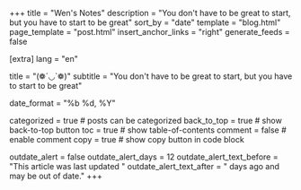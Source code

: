 +++
title = "Wen's Notes"
description = "You don't have to be great to start, but you have to start to be great"
sort_by = "date"
template = "blog.html"
page_template = "post.html"
insert_anchor_links = "right"
generate_feeds = false

[extra]
lang = "en"

title = "(❁´◡`❁)"
subtitle = "You don't have to be great to start, but you have to start to be great"

date_format = "%b %d, %Y"

categorized = true # posts can be categorized
back_to_top = true # show back-to-top button
toc = true # show table-of-contents
comment = false # enable comment
copy = true # show copy button in code block

outdate_alert = false
outdate_alert_days = 12
outdate_alert_text_before = "This article was last updated "
outdate_alert_text_after = " days ago and may be out of date."
+++